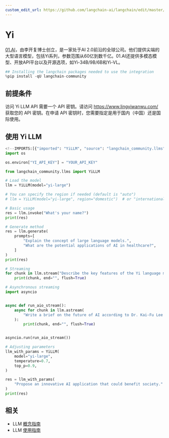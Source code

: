 ```yaml
---
custom_edit_url: https://github.com/langchain-ai/langchain/edit/master/docs/docs/integrations/llms/yi.ipynb
---
```

# Yi
[01.AI](https://www.lingyiwanwu.com/en)，由李开复博士创立，是一家处于AI 2.0前沿的全球公司。他们提供尖端的大型语言模型，包括Yi系列，参数范围从60亿到数千亿。01.AI还提供多模态模型、开放API平台以及开源选项，如Yi-34B/9B/6B和Yi-VL。


```python
## Installing the langchain packages needed to use the integration
%pip install -qU langchain-community
```

## 前提条件
访问 Yi LLM API 需要一个 API 密钥。请访问 https://www.lingyiwanwu.com/ 获取您的 API 密钥。在申请 API 密钥时，您需要指定是用于国内（中国）还是国际使用。

## 使用 Yi LLM


```python
<!--IMPORTS:[{"imported": "YiLLM", "source": "langchain_community.llms", "docs": "https://python.langchain.com/api_reference/community/llms/langchain_community.llms.yi.YiLLM.html", "title": "Yi"}]-->
import os

os.environ["YI_API_KEY"] = "YOUR_API_KEY"

from langchain_community.llms import YiLLM

# Load the model
llm = YiLLM(model="yi-large")

# You can specify the region if needed (default is "auto")
# llm = YiLLM(model="yi-large", region="domestic")  # or "international"

# Basic usage
res = llm.invoke("What's your name?")
print(res)
```


```python
# Generate method
res = llm.generate(
    prompts=[
        "Explain the concept of large language models.",
        "What are the potential applications of AI in healthcare?",
    ]
)
print(res)
```


```python
# Streaming
for chunk in llm.stream("Describe the key features of the Yi language model series."):
    print(chunk, end="", flush=True)
```


```python
# Asynchronous streaming
import asyncio


async def run_aio_stream():
    async for chunk in llm.astream(
        "Write a brief on the future of AI according to Dr. Kai-Fu Lee's vision."
    ):
        print(chunk, end="", flush=True)


asyncio.run(run_aio_stream())
```


```python
# Adjusting parameters
llm_with_params = YiLLM(
    model="yi-large",
    temperature=0.7,
    top_p=0.9,
)

res = llm_with_params(
    "Propose an innovative AI application that could benefit society."
)
print(res)
```


## 相关

- LLM [概念指南](/docs/concepts/#llms)
- LLM [使用指南](/docs/how_to/#llms)

